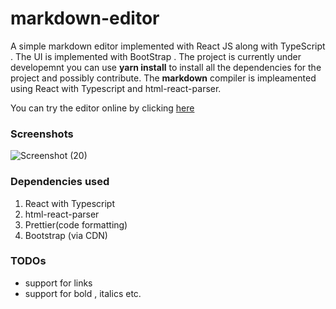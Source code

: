 # markdown-editor
A simple markdown editor implemented with React JS along with TypeScript . The UI is implemented with BootStrap .
The project is currently under developemnt you can use **yarn install** to install all the dependencies for the project and possibly contribute.
The **markdown** compiler is impleamented using React with Typescript and html-react-parser.

You can try the editor online by clicking [here](https://kind-swanson-1daeb2.netlify.app/)

### Screenshots
![Screenshot (20)](https://user-images.githubusercontent.com/99042379/163667855-262b54d3-a3de-43d6-83f6-42a8f4a11ab3.png)


### Dependencies used
1. React with Typescript
2. html-react-parser
3. Prettier(code formatting)
4. Bootstrap (via CDN)

### TODOs
- support for links
- support for bold , italics etc.
